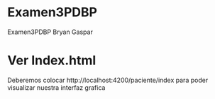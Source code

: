 # Examen3PDBP
Examen3PDBP Bryan Gaspar

# Ver Index.html
Deberemos colocar http://localhost:4200/paciente/index 
para poder visualizar nuestra interfaz grafica
